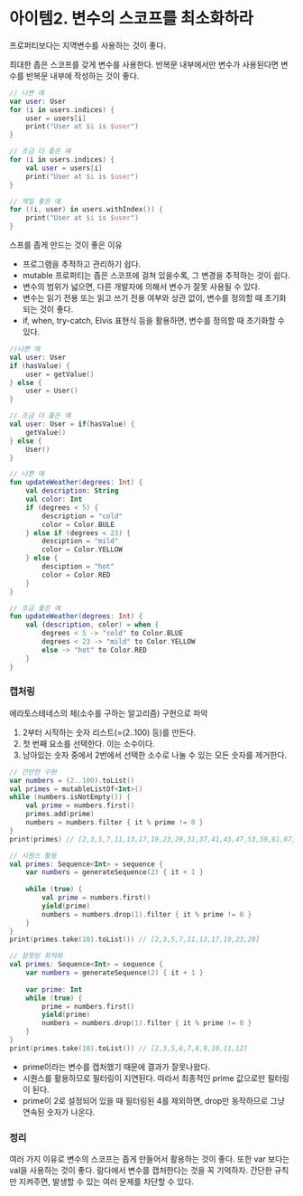 # 아이템2. 변수의 스코프를 최소화하라

프로퍼티보다는 지역변수를 사용하는 것이 좋다.

최대한 좁은 스코프를 갖게 변수를 사용한다. 반복문 내부에서만 변수가 사용된다면 변수를 반복문 내부에 작성하는 것이 좋다.



```kotlin
// 나쁜 예
var user: User
for (i in users.indices) {
	user = users[i]
	print("User at $i is $user")
}

// 조금 더 좋은 예
for (i in users.indices) {
	val user = users[i]
	print("User at $i is $user")
}

// 제일 좋은 예
for ((i, user) in users.withIndex()) {
	print("User at $i is $user")
}
```

스프를 좁게 만드는 것이 좋은 이유

- 프로그램을 추적하고 관리하기 쉽다.
- mutable 프로퍼티는 좁은 스코프에 걸쳐 있을수록, 그 변경을 추적하는 것이 쉽다.
- 변수의 범위가 넓으면, 다른 개발자에 의해서 변수가 잘못 사용될 수 있다.
- 변수는 읽기 전용 또는 읽고 쓰기 전용 여부와 상관 없이, 변수를 정의할 때 초기화되는 것이 좋다.
- if, when, try-catch, Elvis 표현식 등을 활용하면, 변수를 정의할 때 초기화할 수 있다.

```kotlin
//나쁜 예
val user: User
if (hasValue) {
	user = getValue()
} else {
	user = User()
}

// 조금 더 좋은 예
val user: User = if(hasValue) {
	getValue()
} else {
	User()
}

// 나쁜 예
fun updateWeather(degrees: Int) {
	val description: String
	val color: Int
	if (degrees < 5) {
		description = "cold"
		color = Color.BULE
	} else if (degrees < 23) { 
		desciption = "mild"
		color = Color.YELLOW
	} else {
		desciption = "hot"
		color = Color.RED
	}
}

// 조금 좋은 예
fun updateWeather(degrees: Int) {
	val (description, color) = when {
		degrees < 5 -> "cold" to Color.BLUE
		degrees < 23 -> "mild" to Color.YELLOW
		else -> "hot" to Color.RED
	}
}
```

### 캡처링

에라토스테네스의 체(소수를 구하는 알고리즘) 구현으로 파악

1. 2부터 시작하는 숫자 리스트(=(2..100) 등)를 만든다.
2. 첫 번째 요소를 선택한다. 이는 소수이다.
3. 남아있는 숫자 중에서 2번에서 선택한 소수로 나눌 수 있는 모든 숫자를 제거한다.

```kotlin
// 간단한 구현
var numbers = (2..100).toList()
val primes = mutableListOf<Int>()
while (numbers.isNotEmpty()) {
	val prime = numbers.first()
	primes.add(prime)
	numbers = numbers.filter { it % prime != 0 }
}
print(primes) // [2,3,5,7,11,13,17,19,23,29,31,37,41,43,47,53,59,61,67,71,73,79,83,89,97]

// 시퀀스 활용
val primes: Sequence<Int> = sequence {
	var numbers = generateSequence(2) { it + 1 }
	
	while (true) {
		val prime = numbers.first()
		yield(prime)
		numbers = numbers.drop(1).filter { it % prime != 0 }
	}
}
print(primes.take(10).toList()) // [2,3,5,7,11,13,17,19,23,29]
```

```kotlin
// 잘못된 최적화
val primes: Sequence<Int> = sequence {
	var numbers = generateSequence(2) { it + 1 }
	
	var prime: Int
	while (true) {
		prime = numbers.first()
		yield(prime)
		numbers = numbers.drop(1).filter { it % prime != 0 }
	}
}
print(primes.take(10).toList()) // [2,3,5,6,7,8,9,10,11,12]
```

- prime이라는 변수를 캡처했기 때문에 결과가 잘못나왔다.
- 시퀀스를 활용하므로 필터링이 지연된다. 따라서 최종적인 prime 값으로만 필터링이 된다.
- prime이 2로 설정되어 있을 때 필터링된 4를 제외하면, drop만 동작하므로 그냥 연속된 숫자가 나온다.

### 정리

여러 가지 이유로 변수의 스코프는 좁게 만들어서 활용하는 것이 좋다. 또한 var 보다는 val을 사용하는 것이 좋다. 람다에서 변수를 캡처한다는 것을 꼭 기억하자. 간단한 규칙만 지켜주면, 발생할 수 있는 여러 문제를 차단할 수 있다.